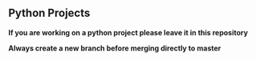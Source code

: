 ## Python Projects

**If you are working on a python project please leave it in this repository**

**Always create a new branch before merging directly to master**

